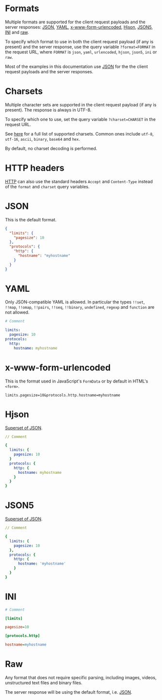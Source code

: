 # Formats

Multiple formats are supported for the client request payloads and the server
responses: [JSON](#json), [YAML](#yaml),
[x-www-form-urlencoded](#x-www-form-urlencoded), [Hjson](#hjson),
[JSON5](#json5), [INI](#ini) and [raw](#raw).

To specify which format to use in both the client request payload (if any is
present) and the server response, use the query variable `?format=FORMAT` in the
request URL, where `FORMAT` is `json`, `yaml`, `urlencoded`, `hjson`, `json5`,
`ini` or `raw`.

Most of the examples in this documentation use [JSON](#json) for the the client
request payloads and the server responses.

# Charsets

Multiple character sets are supported in the client request payload (if any is
present). The response is always in UTF-8.

To specify which one to use, set the query variable `?charset=CHARSET` in the
request URL.

See [here](https://github.com/ashtuchkin/iconv-lite/wiki/Supported-Encodings)
for a full list of supported charsets. Common ones include `utf-8`, `utf-16`,
`ascii`, `binary`, `base64` and `hex`.

By default, no charset decoding is performed.

# HTTP headers

[HTTP](../protocols/http.md) can also use the standard headers `Accept` and
`Content-Type` instead of the `format` and `charset` query variables.

# JSON

This is the default format.

```json
{
  "limits": {
    "pagesize": 10
  },
  "protocols": {
    "http": {
      "hostname": "myhostname"
    }
  }
}
```

# YAML

Only JSON-compatible YAML is allowed. In particular the types `!!set`, `!!map`,
`!!omap`, `!!pairs`, `!!seq`, `!!binary`, `undefined`, `regexp` and `function`
are not allowed.

```yml
# Comment

limits:
  pagesize: 10
protocols:
  http:
    hostname: myhostname
```

# x-www-form-urlencoded

This is the format used in JavaScript's `FormData` or by default in HTML's
`<form>`.

```HTTP
limits.pagesize=10&protocols.http.hostname=myhostname
```

# Hjson

[Superset of JSON](https://hjson.org/).

```yml
// Comment

{
  limits: {
    pagesize: 10
  }
  protocols: {
    http: {
      hostname: myhostname
    }
  }
}
```

# JSON5

[Superset of JSON](http://json5.org/).

```yml
// Comment

{
  limits: {
    pagesize: 10
  },
  protocols: {
    http: {
      hostname: 'myhostname'
    }
  }
}
```

# INI

```ini
# Comment

[limits]

pagesize=10

[protocols.http]

hostname=myhostname
```

# Raw

Any format that does not require specific parsing, including images, videos,
unstructured text files and binary files.

The server response will be using the default format, i.e. [JSON](#json).
